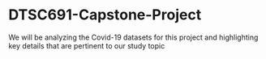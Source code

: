 # DTSC691-Capstone-Project
We will be analyzing the Covid-19 datasets for this project and highlighting key details that are pertinent to our study topic
